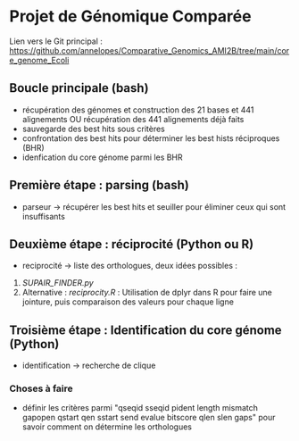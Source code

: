 # Projet de Génomique Comparée
Lien vers le Git principal : https://github.com/annelopes/Comparative_Genomics_AMI2B/tree/main/core_genome_Ecoli

## Boucle principale (bash)
- récupération des génomes et construction des 21 bases et 441 alignements OU récupération des 441 alignements déjà faits
- sauvegarde des best hits sous critères
- confrontation des best hits pour déterminer les best hists réciproques (BHR)
- idenfication du core génome parmi les BHR

## Première étape : parsing (bash)
- parseur → récupérer les best hits et seuiller pour éliminer ceux qui sont insuffisants

## Deuxième étape : réciprocité (Python ou R)
- reciprocité → liste des orthologues, deux idées possibles :

1) *SUPAIR_FINDER.py*
2) Alternative : *reciprocity.R* : Utilisation de dplyr dans R pour faire une jointure, puis comparaison des valeurs pour chaque ligne

## Troisième étape : Identification du core génome (Python)
- identification → recherche de clique

### Choses à faire
- définir les critères parmi "qseqid sseqid pident length mismatch gapopen qstart qen sstart send evalue bitscore qlen slen gaps" pour savoir comment on détermine les orthologues
